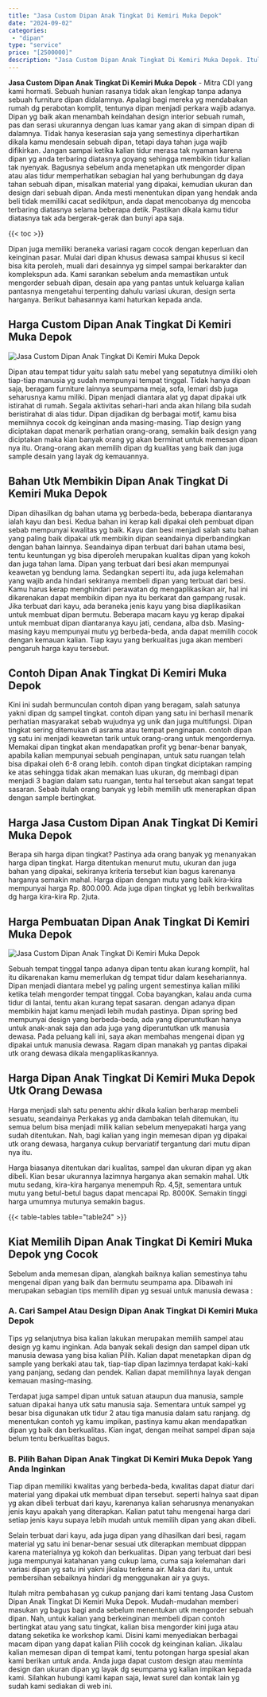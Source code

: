 ```yaml
---
title: "Jasa Custom Dipan Anak Tingkat Di Kemiri Muka Depok"
date: "2024-09-02"
categories:
 - "dipan"
type: "service"
price: "[2500000]"
description: "Jasa Custom Dipan Anak Tingkat Di Kemiri Muka Depok. Itulah mitra pembahasan yg cukup panjang dari kami tentang Jasa Custom Dipan Anak Tingkat Di Kemiri Muka..."
---
```


**Jasa Custom Dipan Anak Tingkat Di Kemiri Muka Depok** - Mitra CDI yang kami hormati. Sebuah hunian rasanya tidak akan lengkap tanpa adanya sebuah furniture dipan didalamnya. Apalagi bagi mereka yg mendabakan rumah dg perabotan komplit, tentunya dipan menjadi perkara wajib adanya. Dipan yg baik akan menambah keindahan design interior sebuah rumah, pas dan serasi ukurannya dengan luas kamar yang akan di simpan dipan di dalamnya. Tidak hanya keserasian saja yang semestinya diperhartikan dikala kamu mendesain sebuah dipan, tetapi daya tahan juga wajib difikirkan. Jangan sampai ketika kalian tidur merasa tak nyaman karena dipan yg anda terbaring diatasnya goyang sehingga membikin tidur kalian tak nyenyak. Bagusnya sebelum anda menetapkan utk mengorder dipan atau alas tidur memperhatikan sebagian hal yang berhubungan dg daya tahan sebuah dipan, misalkan material yang dipakai, kemudian ukuran dan design dari sebuah dipan. Anda mesti menentukan dipan yang hendak anda beli tidak memiliki cacat sedikitpun, anda dapat mencobanya dg mencoba terbaring diatasnya selama beberapa detik. Pastikan dikala kamu tidur diatasnya tak ada bergerak-gerak dan bunyi apa saja.

{{< toc >}}

Dipan juga memiliki beraneka variasi ragam cocok dengan keperluan dan keinginan pasar. Mulai dari dipan khusus dewasa sampai khusus si kecil bisa kita peroleh, muali dari desainnya yg simpel sampai berkarakter dan komplekspun ada. Kami sarankan sebelum anda memastikan untuk mengorder sebuah dipan, desain apa yang pantas untuk keluarga kalian pantasnya mengetahui terpenting dahulu variasi ukuran, design serta harganya. Berikut bahasannya kami haturkan kepada anda.

## Harga Custom Dipan Anak Tingkat Di Kemiri Muka Depok

![Jasa Custom Dipan Anak Tingkat Di Kemiri Muka Depok](/images/mebel/dipan-anak-019-1.jpg)

Dipan atau tempat tidur yaitu salah satu mebel yang sepatutnya dimiliki oleh tiap-tiap manusia yg sudah mempunyai tempat tinggal. Tidak hanya dipan saja, beragam furniture lainnya seumpama meja, sofa, lemari dsb juga seharusnya kamu miliki. Dipan menjadi diantara alat yg dapat dipakai utk istirahat di rumah. Segala aktivitas sehari-hari anda akan hilang bila sudah beristirahat di alas tidur. Dipan dijadikan dg berbagai motif, kamu bisa memiihnya cocok dg keinginan anda masing-masing. Tiap design yang diciptakan dapat menarik perhatian orang-orang, semakin baik design yang diciptakan maka kian banyak orang yg akan berminat untuk memesan dipan nya itu. Orang-orang akan memilih dipan dg kualitas yang baik dan juga sample desain yang layak dg kemauannya.

## Bahan Utk Membikin Dipan Anak Tingkat Di Kemiri Muka Depok

Dipan dihasilkan dg bahan utama yg berbeda-beda, beberapa diantaranya ialah kayu dan besi. Kedua bahan ini kerap kali dipakai oleh pembuat dipan sebab mempunyai kwalitas yg baik. Kayu dan besi menjadi salah satu bahan yang paling baik dipakai utk membikin dipan seandainya diperbandingkan dengan bahan lainnya. Seandainya dipan terbuat dari bahan utama besi, tentu keuntungan yg bisa diperoleh merupakan kualitas dipan yang kokoh dan juga tahan lama. Dipan yang terbuat dari besi akan mempunyai keawetan yg bendung lama. Sedangkan seperti itu, ada juga kelemahan yang wajib anda hindari sekiranya membeli dipan yang terbuat dari besi. Kamu harus kerap menghindari perawatan dg mengaplikasikan air, hal ini dikarenakan dapat membikin dipan nya itu berkarat dan gampang rusak. Jika terbuat dari kayu, ada beraneka jenis kayu yang bisa diaplikasikan untuk membuat dipan bermutu. Beberapa macam kayu yg kerap dipakai untuk membuat dipan diantaranya kayu jati, cendana, alba dsb. Masing-masing kayu mempunyai mutu yg berbeda-beda, anda dapat memilih cocok dengan kemauan kalian. Tiap kayu yang berkualitas juga akan memberi pengaruh harga kayu tersebut.

## Contoh Dipan Anak Tingkat Di Kemiri Muka Depok

Kini ini sudah bermunculan contoh dipan yang beragam, salah satunya yakni dipan dg sampel tingkat. contoh dipan yang satu ini berhasil menarik perhatian masyarakat sebab wujudnya yg unik dan juga multifungsi. Dipan tingkat sering ditemukan di asrama atau tempat penginapan. contoh dipan yg satu ini menjadi keawetan tarik untuk orang-orang untuk mengordernya. Memakai dipan tingkat akan mendapatkan profit yg benar-benar banyak, apabila kalian mempunyai sebuah penginapan, untuk satu ruangan telah bisa dipakai oleh 6-8 orang lebih. contoh dipan tingkat diciptakan ramping ke atas sehingga tidak akan memakan luas ukuran, dg membagi dipan menjadi 3 bagian dalam satu ruangan, tentu hal tersebut akan sangat tepat sasaran. Sebab itulah orang banyak yg lebih memilih utk menerapkan dipan dengan sample bertingkat.

## Harga Jasa Custom Dipan Anak Tingkat Di Kemiri Muka Depok

Berapa sih harga dipan tingkat? Pastinya ada orang banyak yg menanyakan harga dipan tingkat. Harga ditentukan menurut mutu, ukuran dan juga bahan yang dipakai, sekiranya kriteria tersebut kian bagus karenanya harganya semakin mahal. Harga dipan dengan mutu yang baik kira-kira mempunyai harga Rp. 800.000. Ada juga dipan tingkat yg lebih berkwalitas dg harga kira-kira Rp. 2juta.

## Harga Pembuatan Dipan Anak Tingkat Di Kemiri Muka Depok

![Jasa Custom Dipan Anak Tingkat Di Kemiri Muka Depok](/images/mebel/dipan-dewasa-005.jpg)

Sebuah tempat tinggal tanpa adanya dipan tentu akan kurang komplit, hal itu dikarenakan kamu memerlukan dg tempat tidur dalam kesehariannya. Dipan menjadi diantara mebel yg paling urgent semestinya kalian miliki ketika telah mengorder tempat tinggal. Coba bayangkan, kalau anda cuma tidur di lantai, tentu akan kurang tepat sasaran. dengan adanya dipan membikin hajat kamu menjadi lebih mudah pastinya. Dipan spring bed mempunyai design yang berbeda-beda, ada yang diperuntutkan hanya untuk anak-anak saja dan ada juga yang diperuntutkan utk manusia dewasa. Pada peluang kali ini, saya akan membahas mengenai dipan yg dipakai untuk manusia dewasa. Ragam dipan manakah yg pantas dipakai utk orang dewasa dikala mengaplikasikannya.

## Harga Dipan Anak Tingkat Di Kemiri Muka Depok Utk Orang Dewasa

Harga menjadi slah satu penentu akhir dikala kalian berharap membeli sesuatu, seandainya Perkakas yg anda dambakan telah ditemukan, itu semua belum bisa menjadi milik kalian sebelum menyepakati harga yang sudah ditentukan. Nah, bagi kalian yang ingin memesan dipan yg dipakai utk orang dewasa, harganya cukup bervariatif tergantung dari mutu dipan nya itu.

Harga biasanya ditentukan dari kualitas, sampel dan ukuran dipan yg akan dibeli. Kian besar ukurannya lazimnya harganya akan semakin mahal. Utk mutu sedang, kira-kira harganya menempuh Rp. 4,5jt, sementara untuk mutu yang betul-betul bagus dapat mencapai Rp. 8000K. Semakin tinggi harga umumnya mutunya semakin bagus.

{{< table-tables table="table24" >}}

## Kiat Memilih Dipan Anak Tingkat Di Kemiri Muka Depok yng Cocok

Sebelum anda memesan dipan, alangkah baiknya kalian semestinya tahu mengenai dipan yang baik dan bermutu seumpama apa. Dibawah ini merupakan sebagian tips memilih dipan yg sesuai untuk manusia dewasa :

### A. Cari Sampel Atau Design Dipan Anak Tingkat Di Kemiri Muka Depok

Tips yg selanjutnya bisa kalian lakukan merupakan memilih sampel atau design yg kamu inginkan. Ada banyak sekali design dan sampel dipan utk manusia dewasa yang bisa kalian Pilih. Kalian dapat menetapkan dipan dg sample yang berkaki atau tak, tiap-tiap dipan lazimnya terdapat kaki-kaki yang panjang, sedang dan pendek. Kalian dapat memilihnya layak dengan kemauan masing-masing.

Terdapat juga sampel dipan untuk satuan ataupun dua manusia, sample satuan dipakai hanya utk satu manusia saja. Sementara untuk sampel yg besar bisa digunakan utk tidur 2 atau tiga manusia dalam satu ranjang. dg menentukan contoh yg kamu impikan, pastinya kamu akan mendapatkan dipan yg baik dan berkualitas. Kian ingat, dengan meihat sampel dipan saja belum tentu berkualitas bagus.

### B. Pilih Bahan Dipan Anak Tingkat Di Kemiri Muka Depok Yang Anda Inginkan

Tiap dipan memiliki kwalitas yang berbeda-beda, kwalitas dapat diatur dari material yang dipakai utk membuat dipan tersebut. seperti halnya saat dipan yg akan dibeli terbuat dari kayu, karenanya kalian seharusnya menanyakan jenis kayu apakah yang diterapkan. Kalian patut tahu mengenai harga dari setiap jenis kayu supaya lebih mudah untuk memilih dipan yang akan dibeli.

Selain terbuat dari kayu, ada juga dipan yang dihasilkan dari besi, ragam material yg satu ini benar-benar sesuai utk diterapkan membuat dipppan karena materialnya yg kokoh dan berkualitas. Dipan yang terbuat dari besi juga mempunyai katahanan yang cukup lama, cuma saja kelemahan dari variasi dipan yg satu ini yakni jikalau terkena air. Maka dari itu, untuk pembersihan sebaiknya hindari dg menggunakan air ya guys.

Itulah mitra pembahasan yg cukup panjang dari kami tentang Jasa Custom Dipan Anak Tingkat Di Kemiri Muka Depok. Mudah-mudahan memberi masukan yg bagus bagi anda sebelum menentukan utk mengorder sebuah dipan. Nah, untuk kalian yang berkeinginan membeli dipan contoh bertingkat atau yang satu tingkat, kalian bisa mengorder kini juga atau datang seketika ke workshop kami. Disini kami menyediakan berbagai macam dipan yang dapat kalian Pilih cocok dg keinginan kalian. Jikalau kalian memesan dipan di tempat kami, tentu potongan harga spesial akan kami berikan untuk anda. Anda juga dapat custom design atau meminta design dan ukuran dipan yg layak dg seumpama yg kalian impikan kepada kami. Silahkan hubungi kami kapan saja, lewat surel dan kontak lain yg sudah kami sediakan di web ini.
